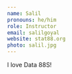 ```yaml
---
name: Salil
pronouns: he/him
role: Instructor
email: salilgoyal
website: stat88.org
photo: salil.jpg
---
```


I love Data 88S!
